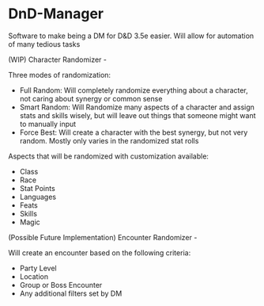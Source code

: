 # DnD-Manager
Software to make being a DM for D&D 3.5e easier. Will allow for automation of many tedious tasks

(WIP) Character Randomizer -

Three modes of randomization:
- Full Random: Will completely randomize everything about a character, not caring about synergy or common sense
- Smart Random: Will Randomize many aspects of a character and assign stats and skills wisely, but will leave out things that someone might want to manually input
- Force Best: Will create a character with the best synergy, but not very random. Mostly only varies in the randomized stat rolls

Aspects that will be randomized with customization available:
- Class
- Race
- Stat Points
- Languages
- Feats
- Skills
- Magic


(Possible Future Implementation) Encounter Randomizer - 

Will create an encounter based on the following criteria:
- Party Level
- Location
- Group or Boss Encounter
- Any additional filters set by DM
